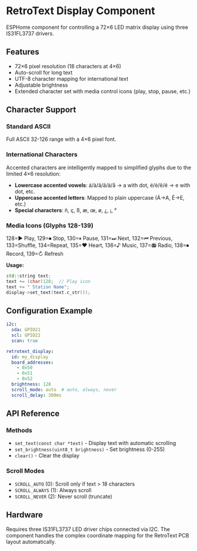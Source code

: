 # RetroText Display Component

ESPHome component for controlling a 72×6 LED matrix display using three IS31FL3737 drivers.

## Features

- 72×6 pixel resolution (18 characters at 4×6)
- Auto-scroll for long text
- UTF-8 character mapping for international text
- Adjustable brightness
- Extended character set with media control icons (play, stop, pause, etc.)

## Character Support

### Standard ASCII
Full ASCII 32-126 range with a 4×6 pixel font.

### International Characters
Accented characters are intelligently mapped to simplified glyphs due to the limited 4×6 resolution:
- **Lowercase accented vowels**: á/à/â/ã/ä/å → a with dot, é/è/ê/ë → e with dot, etc.
- **Uppercase accented letters**: Mapped to plain uppercase (Á→A, É→E, etc.)
- **Special characters**: ñ, ç, ß, æ, œ, ø, ¿, ¡, °

### Media Icons (Glyphs 128-139)
128=▶ Play, 129=⏹ Stop, 130=⏸ Pause, 131=⏭ Next, 132=⏮ Previous, 133=Shuffle, 134=Repeat, 135=♥ Heart, 136=♪ Music, 137=📻 Radio, 138=⏺ Record, 139=↻ Refresh

**Usage:**
```cpp
std::string text;
text += (char)128;  // Play icon
text += " Station Name";
display->set_text(text.c_str());
```

## Configuration Example

```yaml
i2c:
  sda: GPIO21
  scl: GPIO22
  scan: true

retrotext_display:
  id: my_display
  board_addresses:
    - 0x50
    - 0x51  
    - 0x52
  brightness: 128
  scroll_mode: auto  # auto, always, never
  scroll_delay: 300ms
```

## API Reference

### Methods

- `set_text(const char *text)` - Display text with automatic scrolling
- `set_brightness(uint8_t brightness)` - Set brightness (0-255)
- `clear()` - Clear the display

### Scroll Modes

- `SCROLL_AUTO` (0): Scroll only if text > 18 characters
- `SCROLL_ALWAYS` (1): Always scroll
- `SCROLL_NEVER` (2): Never scroll (truncate)

## Hardware

Requires three IS31FL3737 LED driver chips connected via I2C. The component handles the complex coordinate mapping for the RetroText PCB layout automatically.

